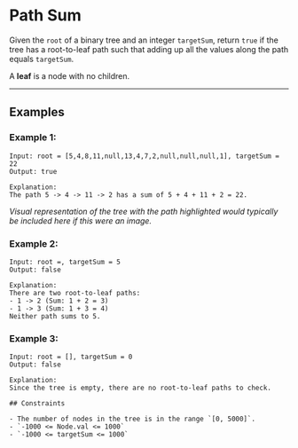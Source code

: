 
# Path Sum

Given the `root` of a binary tree and an integer `targetSum`, return `true` if the tree has a root-to-leaf path such that adding up all the values along the path equals `targetSum`.

A **leaf** is a node with no children.

---

## Examples

### Example 1:
```
Input: root = [5,4,8,11,null,13,4,7,2,null,null,null,1], targetSum = 22
Output: true

Explanation:
The path 5 -> 4 -> 11 -> 2 has a sum of 5 + 4 + 11 + 2 = 22.
```
*Visual representation of the tree with the path highlighted would typically be included here if this were an image.*

### Example 2:
```
Input: root =, targetSum = 5
Output: false

Explanation:
There are two root-to-leaf paths:
- 1 -> 2 (Sum: 1 + 2 = 3)
- 1 -> 3 (Sum: 1 + 3 = 4)
Neither path sums to 5.
```

### Example 3:
```
Input: root = [], targetSum = 0
Output: false

Explanation:
Since the tree is empty, there are no root-to-leaf paths to check.

## Constraints

- The number of nodes in the tree is in the range `[0, 5000]`.
- `-1000 <= Node.val <= 1000`
- `-1000 <= targetSum <= 1000`
```
